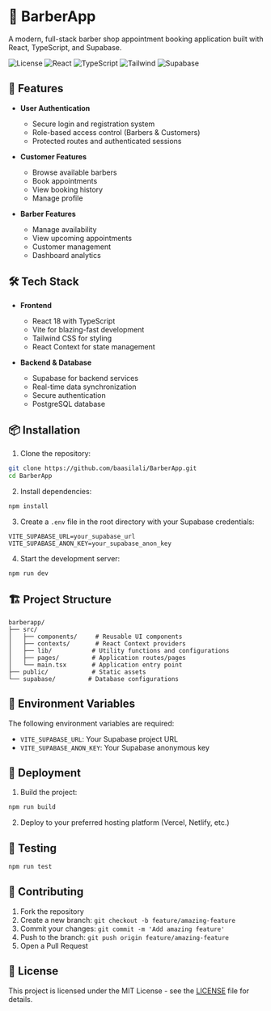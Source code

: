 # 💈 BarberApp

A modern, full-stack barber shop appointment booking application built with React, TypeScript, and Supabase.

![License](https://img.shields.io/badge/license-MIT-blue.svg)
![React](https://img.shields.io/badge/React-18-blue)
![TypeScript](https://img.shields.io/badge/TypeScript-5.0-blue)
![Tailwind](https://img.shields.io/badge/Tailwind-3.0-blue)
![Supabase](https://img.shields.io/badge/Supabase-Latest-green)

## 🚀 Features

- **User Authentication**
  - Secure login and registration system
  - Role-based access control (Barbers & Customers)
  - Protected routes and authenticated sessions

- **Customer Features**
  - Browse available barbers
  - Book appointments
  - View booking history
  - Manage profile

- **Barber Features**
  - Manage availability
  - View upcoming appointments
  - Customer management
  - Dashboard analytics

## 🛠️ Tech Stack

- **Frontend**
  - React 18 with TypeScript
  - Vite for blazing-fast development
  - Tailwind CSS for styling
  - React Context for state management

- **Backend & Database**
  - Supabase for backend services
  - Real-time data synchronization
  - Secure authentication
  - PostgreSQL database

## 📦 Installation

1. Clone the repository:
```bash
git clone https://github.com/baasilali/BarberApp.git
cd BarberApp
```

2. Install dependencies:
```bash
npm install
```

3. Create a `.env` file in the root directory with your Supabase credentials:
```env
VITE_SUPABASE_URL=your_supabase_url
VITE_SUPABASE_ANON_KEY=your_supabase_anon_key
```

4. Start the development server:
```bash
npm run dev
```

## 🏗️ Project Structure

```
barberapp/
├── src/
│   ├── components/     # Reusable UI components
│   ├── contexts/       # React Context providers
│   ├── lib/           # Utility functions and configurations
│   ├── pages/         # Application routes/pages
│   └── main.tsx       # Application entry point
├── public/            # Static assets
└── supabase/         # Database configurations
```

## 🔐 Environment Variables

The following environment variables are required:

- `VITE_SUPABASE_URL`: Your Supabase project URL
- `VITE_SUPABASE_ANON_KEY`: Your Supabase anonymous key

## 🚀 Deployment

1. Build the project:
```bash
npm run build
```

2. Deploy to your preferred hosting platform (Vercel, Netlify, etc.)

## 🧪 Testing

```bash
npm run test
```

## 🤝 Contributing

1. Fork the repository
2. Create a new branch: `git checkout -b feature/amazing-feature`
3. Commit your changes: `git commit -m 'Add amazing feature'`
4. Push to the branch: `git push origin feature/amazing-feature`
5. Open a Pull Request

## 📝 License

This project is licensed under the MIT License - see the [LICENSE](LICENSE) file for details.
